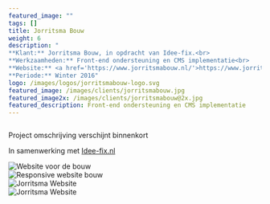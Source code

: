```yaml
---
featured_image: ""
tags: []
title: Jorritsma Bouw
weight: 6
description: "
**Klant:** Jorritsma Bouw, in opdracht van Idee-fix.<br> 
**Werkzaamheden:** Front-end ondersteuning en CMS implementatie<br>
**Website:** <a href='https://www.jorritsmabouw.nl/'>https://www.jorritsmabouw.nl/</a><br> 
**Periode:** Winter 2016"
logo: /images/logos/jorritsmabouw-logo.svg
featured_image: /images/clients/jorritsmabouw.jpg
featured_image2x: /images/clients/jorritsmabouw@2x.jpg
featured_description: Front-end ondersteuning en CMS implementatie
---
```


<div><img class="m10-b block center" src="/images/clients/jorritsma/jorritsma-case-header.jpg" alt=""></div>

<div class="layout p3-lr m10-b">
  <div class="w-large center">
    <p>Project omschrijving verschijnt binnenkort </p>
    <p>In samenwerking met <a href="https://www.idee-fix.nl/">Idee-fix.nl</a></p>
  </div>
</div>

<div class="wrapper bg-gray-light clearfix">
 <div class="layout p3-lr p10-t">
 <div class="case center m10-b">
  <img 
    class="block" src="/images/clients/jorritsma/jorritsma-home.png" alt="Website voor de bouw">
  </div>
 </div>
</div>

<div class="wrapper bg-jorritsma-yellow clearfix">
 <div class="layout p3-lr p10-t">
  <div class="case center m10-b">
    <img 
    class="block" src="/images/clients/jorritsma/jorritsma-responsive.png" alt="Responsive website bouw">
    </div>
 </div>
</div>

<div class="wrapper clearfix">
 <div class="layout p3-lr p10-t">
 <div class="case center m10-b">
    <img 
    class="block" src="/images/clients/jorritsma/jorritsma-nieuws.png" alt="Jorritsma Website">
    </div>
 </div>
</div>

<div class="wrapper bg-gray-light clearfix">
 <div class="layout p3-lr p10-t">
 <div class="case center m10-b">
    <img 
    class="block" src="/images/clients/jorritsma/jorritsma-vac.png" alt="Jorritsma Website">
    </div>
 </div>
</div>

